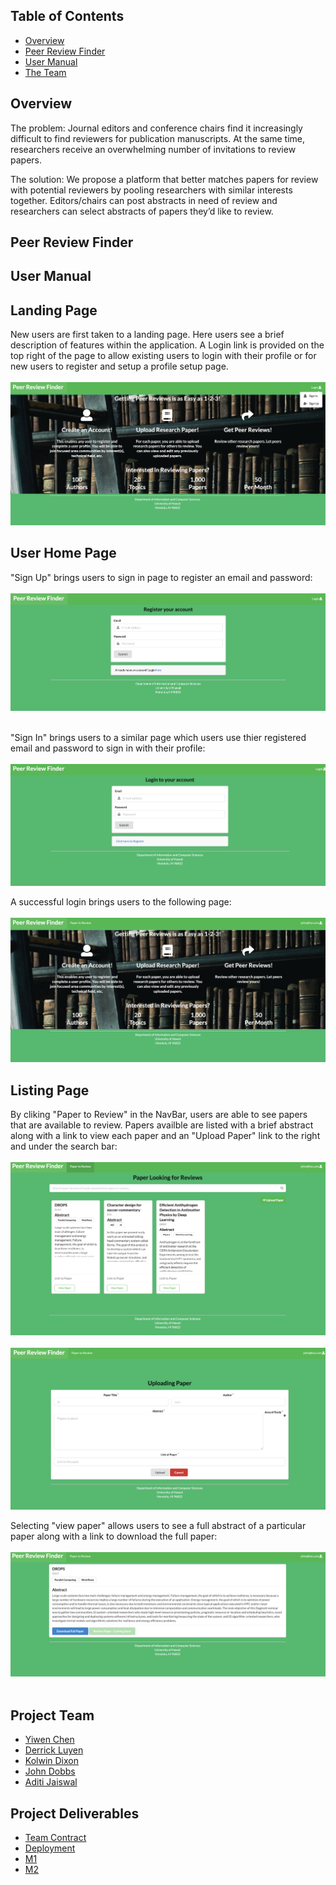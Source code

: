  
## Table of Contents
 

* [Overview](#overview)
* [Peer Review Finder](#covid-check)
* [User Manual](#user-manual)
* [The Team](#the-team)


## Overview
The problem: Journal editors and conference chairs find it increasingly difficult to find reviewers for publication manuscripts. At the same time, researchers receive an overwhelming number of invitations to review papers.

The solution: We propose a platform that better matches papers for review with potential reviewers by pooling researchers with similar interests together. Editors/chairs can post abstracts in need of review and researchers can select abstracts of papers they’d like to review.

## Peer Review Finder


## User Manual
## Landing Page
New users are first taken to a landing page.  Here users see a brief description of features within the application.  A Login link is provided on the top right of the page to allow existing users to login with their profile or for new users to register and setup a profile setup page. <br><br>
![](images/prototype/Default-Landing.png)
## User Home Page

"Sign Up" brings users to sign in page to register an email and password: <br><br>
![](images/prototype/new-user-register.png)
<br><br>

"Sign In" brings users to a similar page which users use thier registered email and password to sign in with their profile: <br><br>
![](images/prototype/existing-user-login.png)

A successful login brings users to the following page: <br><br>
![](images/prototype/user-homepage.png)

## Listing Page
By cliking "Paper to Review" in the NavBar, users are able to see papers that are available to review.  Papers availble are listed with a brief abstract along with a link to view each paper and an "Upload Paper" link to the right and under the search bar:<br><br>
![](images/prototype/paper-to-review.png)
<br><br>
![](images/prototype/upload-paper.png)

Selecting "view paper" allows users to see a full abstract of a particular paper along with a link to download the full paper: <br><br>
![](images/prototype/example-paper.png)
<br><br>


## Project Team 
- [Yiwen Chen](https://yiwenc22.github.io/)
- [Derrick Luyen](https://derrickluyen.github.io/)
- [Kolwin Dixon](https://k-l-dixon.github.io/)
- [John Dobbs](https://john-dobbs.github.io/)
- [Aditi Jaiswal](https://jaiswal-aditi.github.io/)

## Project Deliverables
- [Team Contract](https://docs.google.com/document/d/129I7p6RzvGBnGv6KCANo64H4_rCuaIOBxddQX1s_jI8/edit)
- [Deployment](http://159.65.97.195/)
- [M1](https://github.com/peer-review-finder/Source-Code/projects/1)
- [M2](https://github.com/peer-review-finder/Source-Code/projects/2)
